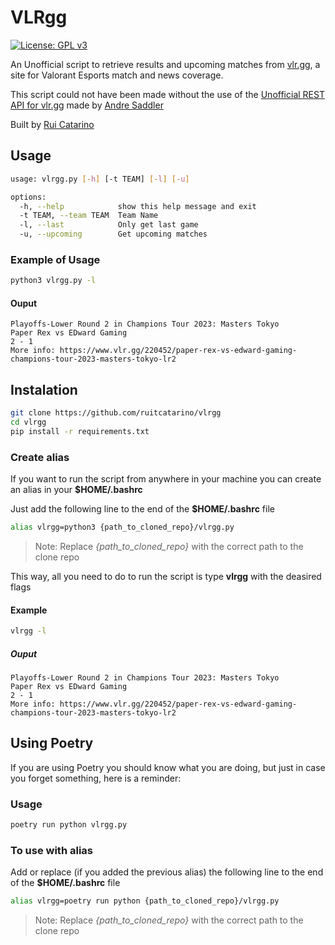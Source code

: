 # VLRgg

[![License: GPL v3](https://img.shields.io/badge/license-MIT-blue.svg)](https://spdx.org/licenses/MIT.html)

An Unofficial script to retrieve results and upcoming matches from [vlr.gg](https://www.vlr.gg/), a site for Valorant Esports match and news coverage.

This script could not have been made without the use of the [Unofficial REST API for vlr.gg](https://github.com/axsddlr/vlrggapi) made by [Andre Saddler](https://github.com/axsddlr/)

Built by [Rui Catarino](https://github.com/ruitcatarino)

## Usage

```bash
usage: vlrgg.py [-h] [-t TEAM] [-l] [-u]

options:
  -h, --help            show this help message and exit
  -t TEAM, --team TEAM  Team Name
  -l, --last            Only get last game
  -u, --upcoming        Get upcoming matches
```

### Example of Usage
```bash
python3 vlrgg.py -l
```
#### Ouput
```
Playoffs-Lower Round 2 in Champions Tour 2023: Masters Tokyo
Paper Rex vs EDward Gaming
2 - 1
More info: https://www.vlr.gg/220452/paper-rex-vs-edward-gaming-champions-tour-2023-masters-tokyo-lr2
```
## Instalation
```bash
git clone https://github.com/ruitcatarino/vlrgg
cd vlrgg
pip install -r requirements.txt
```
### Create alias
If you want to run the script from anywhere in your machine you can create an alias in your **$HOME/.bashrc**

Just add the following line to the end of the **$HOME/.bashrc** file

```bash
alias vlrgg=python3 {path_to_cloned_repo}/vlrgg.py
```
>Note: Replace *{path_to_cloned_repo}* with the correct path to the clone repo

This way, all you need to do to run the script is type **vlrgg** with the deasired flags

#### Example
```bash
vlrgg -l
```
##### Ouput
```
Playoffs-Lower Round 2 in Champions Tour 2023: Masters Tokyo
Paper Rex vs EDward Gaming
2 - 1
More info: https://www.vlr.gg/220452/paper-rex-vs-edward-gaming-champions-tour-2023-masters-tokyo-lr2
```

## Using Poetry
If you are using Poetry you should know what you are doing, but just in case you forget something, here is a reminder:

### Usage
```bash
poetry run python vlrgg.py
```
### To use with alias
Add or replace (if you added the previous alias) the following line to the end of the **$HOME/.bashrc** file

```bash
alias vlrgg=poetry run python {path_to_cloned_repo}/vlrgg.py
```
>Note: Replace *{path_to_cloned_repo}* with the correct path to the clone repo